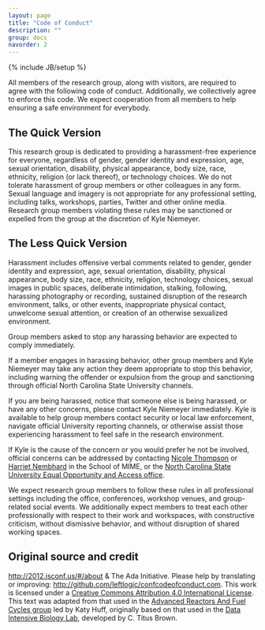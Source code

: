 ```yaml
---
layout: page
title: "Code of Conduct"
description: ""
group: docs
navorder: 2
---
```

{% include JB/setup %}

All members of the research group, along with visitors, are required to agree with the following code of conduct. Additionally, we collectively agree to enforce this code. We expect cooperation from all members to help ensuring a safe environment for everybody.

## The Quick Version

This research group is dedicated to providing a harassment-free experience for everyone, regardless of gender, gender identity and expression, age, sexual orientation, disability, physical appearance, body size, race, ethnicity, religion (or lack thereof), or technology choices. We do not tolerate harassment of group members or other colleagues in any form. Sexual language and imagery is not appropriate for any professional setting, including talks, workshops, parties, Twitter and other online media. Research group members violating these rules may be sanctioned or expelled from the group at the discretion of Kyle Niemeyer.

## The Less Quick Version

Harassment includes offensive verbal comments related to gender, gender identity and expression, age, sexual orientation, disability, physical appearance, body size, race, ethnicity, religion, technology choices, sexual images in public spaces, deliberate intimidation, stalking, following, harassing photography or recording, sustained disruption of the research environment, talks, or other events, inappropriate physical contact, unwelcome sexual attention, or creation of an otherwise sexualized environment.

Group members asked to stop any harassing behavior are expected to comply immediately.

If a member engages in harassing behavior, other group members and Kyle Niemeyer may take any action they deem appropriate to stop this behavior, including warning the offender or expulsion from the group and sanctioning through official North Carolina State University channels.

If you are being harassed, notice that someone else is being harassed, or have any other concerns, please contact Kyle Niemeyer immediately. Kyle is available to help group members contact security or local law enforcement, navigate official University reporting channels, or otherwise assist those experiencing harassment to feel safe in the research environment.

If Kyle is the cause of the concern or you would prefer he not be involved, official concerns can be addressed by contacting [Nicole Thompson](mailto:Nicole.Thompson@oregonstate.edu) or [Harriet Nembhard](mailto:harriet.nembhard@oregonstate.edu) in the School of MIME, or the [North Carolina State University Equal Opportunity and Access office](http://eoa.oregonstate.edu).

We expect research group members to follow these rules in all professional settings including the office, conferences, workshop venues, and group-related social events. We additionally expect members to treat each other professionally with respect to their work and workspaces, with constructive criticism, without dismissive behavior, and without disruption of shared working spaces.


## Original source and credit

<http://2012.jsconf.us/#/about> & The Ada Initiative. Please help by translating or improving: <http://github.com/leftlogic/confcodeofconduct.com>. This work is licensed under a [Creative Commons Attribution 4.0 International License](https://creativecommons.org/licenses/by/4.0/). This text was adapted from that used in the [Advanced Reactors And Fuel Cycles group](http://arfc.github.io) led by Katy Huff, originally based on that used in the [Data Intensive Biology Lab](http://ivory.idyll.org/lab/), developed by C. Titus Brown.
